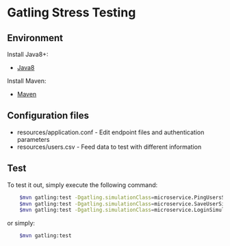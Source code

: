 # Gatling Stress Testing

## Environment

Install Java8+:  

* [Java8](https://www.oracle.com/java/technologies/downloads/)  

Install Maven:  

* [Maven](https://maven.apache.org/download.cgi)  

## Configuration files  

* resources/application.conf - Edit endpoint files and authentication parameters
* resources/users.csv - Feed data to test with different information

## Test  

To test it out, simply execute the following command:

```bash
    $mvn gatling:test -Dgatling.simulationClass=microservice.PingUsersSimulation
    $mvn gatling:test -Dgatling.simulationClass=microservice.SaveUserSimulation
    $mvn gatling:test -Dgatling.simulationClass=microservice.LoginSimulation
```

or simply:

```bash
    $mvn gatling:test  
```  
